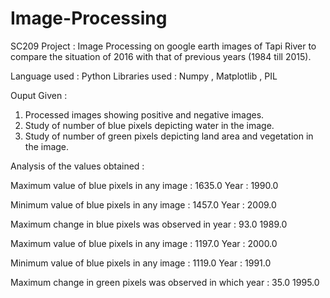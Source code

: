 # Image-Processing
SC209 Project : Image Processing on google earth images of Tapi River to compare the situation of 2016 with that of previous years (1984 till 2015).

Language used : Python
Libraries used : Numpy , Matplotlib , PIL

Ouput Given :
1. Processed images showing positive and negative images.
2. Study of number of blue pixels depicting water in the image.
3. Study of number of green pixels depicting land area and vegetation in the image.

Analysis of the values obtained : 

Maximum value of blue pixels in any image : 1635.0 Year : 1990.0 

Minimum value of blue pixels in any image : 1457.0 Year : 2009.0 

Maximum change in blue pixels was observed in year : 93.0 1989.0  

Maximum value of blue pixels in any image : 1197.0 Year : 2000.0 

Minimum value of blue pixels in any image : 1119.0 Year : 1991.0 

Maximum change in green pixels was observed in which year : 35.0 1995.0
